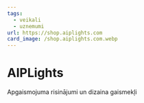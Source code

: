 ```yaml
---
tags:
  - veikali
  - uznemumi
url: https://shop.aiplights.com
card_image: /shop.aiplights.com.webp
---
```


# AIPLights

Apgaismojuma risinājumi un dizaina gaismekļi
